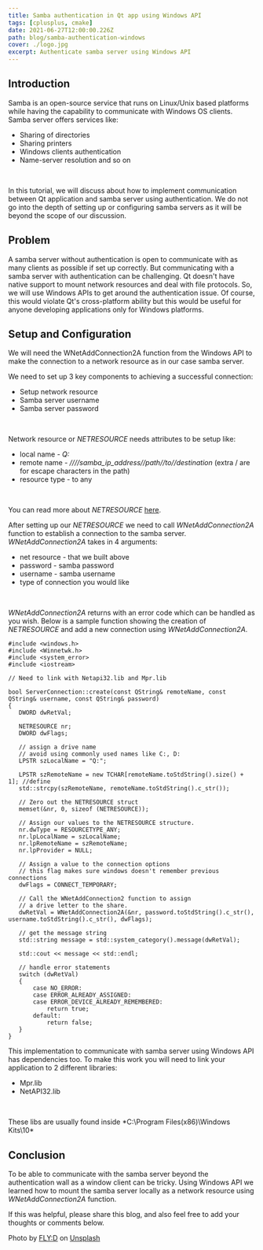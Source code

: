 ```yaml
---
title: Samba authentication in Qt app using Windows API
tags: [cplusplus, cmake]
date: 2021-06-27T12:00:00.226Z
path: blog/samba-authentication-windows
cover: ./logo.jpg
excerpt: Authenticate samba server using Windows API
---
```


## Introduction

Samba is an open-source service that runs on Linux/Unix based platforms while having the capability to communicate with Windows OS clients. Samba server offers services like:

 * Sharing of directories
 * Sharing printers
 * Windows clients authentication
 * Name-server resolution and so on

</br>

In this tutorial, we will discuss about how to implement communication between Qt application and samba server using authentication. We do not go into the depth of setting up or configuring samba servers as it will be beyond the scope of our discussion.

## Problem

A samba server without authentication is open to communicate with as many clients as possible if set up correctly. But communicating with a samba server with authentication can be challenging. Qt doesn't have native support to mount network resources and deal with file protocols. So, we will use Windows APIs to get around the authentication issue. Of course, this would violate Qt's cross-platform ability but this would be useful for anyone developing applications only for Windows platforms.

## Setup and Configuration

We will need the WNetAddConnection2A function from the Windows API to make the connection to a network resource as in our case samba server.

We need to set up 3 key components to achieving a successful connection:

 * Setup network resource
 * Samba server username
 * Samba server password

</br>

Network resource or *NETRESOURCE* needs attributes to be setup like:

 * local name - *Q:*
 * remote name - *////samba\_ip\_address//path//to//destination* (extra / are for escape characters in the path)
 * resource type - to any

</br>

You can read more about *NETRESOURCE* [here](https://docs.microsoft.com/en-us/windows/win32/api/winnetwk/ns-winnetwk-netresourcea).

After setting up our *NETRESOURCE* we need to call *WNetAddConnection2A* function to establish a connection to the samba server. *WNetAddConnection2A* takes in 4 arguments:

 * net resource - that we built above
 * password - samba password
 * username - samba username
 * type of connection you would like

</br>

*WNetAddConnection2A* returns with an error code which can be handled as you wish. Below is a sample function showing the creation of *NETRESOURCE* and add a new connection using *WNetAddConnection2A*.

 ```JS
#include <windows.h>
#include <Winnetwk.h>
#include <system_error>
#include <iostream>

// Need to link with Netapi32.lib and Mpr.lib

bool ServerConnection::create(const QString& remoteName, const QString& username, const QString& password)
{
    DWORD dwRetVal;

    NETRESOURCE nr;
    DWORD dwFlags;

    // assign a drive name
    // avoid using commonly used names like C:, D:
    LPSTR szLocalName = "Q:";

    LPSTR szRemoteName = new TCHAR[remoteName.toStdString().size() + 1]; //define
    std::strcpy(szRemoteName, remoteName.toStdString().c_str());

    // Zero out the NETRESOURCE struct
    memset(&nr, 0, sizeof (NETRESOURCE));

    // Assign our values to the NETRESOURCE structure.
    nr.dwType = RESOURCETYPE_ANY;
    nr.lpLocalName = szLocalName;
    nr.lpRemoteName = szRemoteName;
    nr.lpProvider = NULL;

    // Assign a value to the connection options
    // this flag makes sure windows doesn't remember previous connections
    dwFlags = CONNECT_TEMPORARY;

    // Call the WNetAddConnection2 function to assign
    // a drive letter to the share.
    dwRetVal = WNetAddConnection2A(&nr, password.toStdString().c_str(), username.toStdString().c_str(), dwFlags);

    // get the message string
    std::string message = std::system_category().message(dwRetVal);

    std::cout << message << std::endl;

    // handle error statements
    switch (dwRetVal)
    {
        case NO_ERROR:
        case ERROR_ALREADY_ASSIGNED:
        case ERROR_DEVICE_ALREADY_REMEMBERED:
            return true;
        default:
            return false;
    }
}
```

This implementation to communicate with samba server using Windows API has dependencies too. To make this work you will need to link your application to 2 different libraries:

 * Mpr.lib
 * NetAPI32.lib

</br>

These libs are usually found inside *C:\Program Files(x86)\Windows Kits\10\*

## Conclusion

To be able to communicate with the samba server beyond the authentication wall as a window client can be tricky. Using Windows API we learned how to mount the samba server locally as a network resource using *WNetAddConnection2A* function.

If this was helpful, please share this blog, and also feel free to add your thoughts or comments below.

Photo by <a href="https://unsplash.com/@flyd2069?utm_source=unsplash&utm_medium=referral&utm_content=creditCopyText">FLY:D</a> on <a href="https://unsplash.com/s/photos/computer-security-lock?utm_source=unsplash&utm_medium=referral&utm_content=creditCopyText">Unsplash</a>

